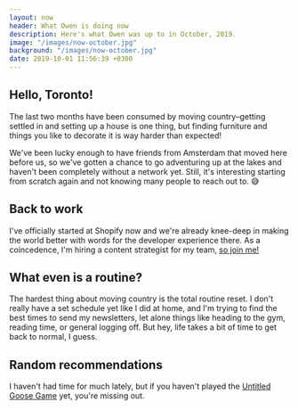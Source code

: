 ```yaml
---
layout: now
header: What Owen is doing now 
description: Here's what Owen was up to in October, 2019.
image: "/images/now-october.jpg"
background: "/images/now-october.jpg"
date: 2019-10-01 11:56:39 +0300
---
```

## Hello, Toronto!

The last two months have been consumed by moving country–getting settled in and setting up a house is one thing, but finding furniture and things you like to decorate it is way harder than expected! 

We've been lucky enough to have friends from Amsterdam that moved here before us, so we've gotten a chance to go adventuring up at the lakes and haven't been completely without a network yet. Still, it's interesting starting from scratch again and not knowing many people to reach out to. 😅

## Back to work

I've officially started at Shopify now and we're already knee-deep in making the world better with words for the developer experience there. As a coincedence, I'm hiring a content strategist for my team, [so join me!](https://www.shopify.com/careers/product-content-strategist-developer-experience-1ef1f0)

## What even is a routine?

The hardest thing about moving country is the total routine reset. I don't really have a set schedule yet like I did at home, and I'm trying to find the best times to send my newsletters, let alone things like heading to the gym, reading time, or general logging off. But hey, life takes a bit of time to get back to normal, I guess.

## Random recommendations

I haven't had time for much lately, but if you haven't played the [Untitled Goose Game](https://goose.game/) yet, you're missing out.